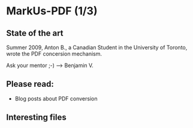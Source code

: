 MarkUs-PDF (1/3)
=====================

State of the art
------------------
Summer 2009, Anton B., a Canadian Student in the University of Toronto, wrote
the PDF concersion mechanism.

Ask your mentor ;-) --> Benjamin V.

Please read:
-----------------

- Blog posts about PDF conversion

Interesting files
--------------------

